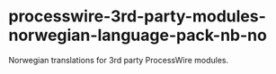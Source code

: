 # processwire-3rd-party-modules-norwegian-language-pack-nb-no
Norwegian translations for 3rd party ProcessWire modules.
